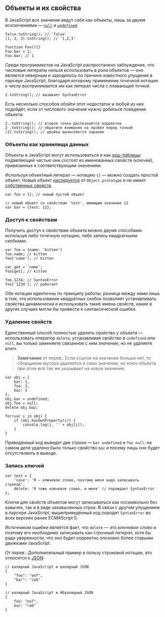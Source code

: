 ## Объекты и их свойства

В JavaScript все значения ведут себя как объекты, лишь за двумя исключениями — [`null`](#core.undefined) и [`undefined`](#core.undefined).

    false.toString(); // 'false'
    [1, 2, 3].toString(); // '1,2,3'

    function Foo(){}
    Foo.bar = 1;
    Foo.bar; // 1

Среди программистов на JavaScript распростанено заблуждение, что числовые литералы нельзя использовать в роли объектов — оно является неверным и зародилось по причине известного упущения в парсере JavaScript, благодаря которому применение *точечной нотации* к числу воспринимается им как литерал числа с плавающей точкой.

    2.toString(); // вызывает SyntaxError

Есть несколько способов обойти этот недостаток и любой из них подойдёт, если от числового значения нужно добиться поведения объекта:

    2..toString(); // вторая точка распознаётся корректно
    2 .toString(); // обратите внимание на пробел перед точкой
    (2).toString(); // двойка вычисляется заранее

### Объекты как хранилища данных

Объекты в JavaScript могут использоваться и как [*хеш-таблицы*][1]: подавляющей частью они состоят из именованных свойств (ключей), привязанных к соответствующим значениям.

Используя объектный литерал — нотацию `{}` — можно создать простой объект. Новый объект [наследуется](#object.prototype) от `Object.prototype` и не имеет [собственных свойств](#object.hasownproperty).

    var foo = {}; // новый пустой объект

    // новый объект со свойством 'test', имеющим значение 12
    var bar = {test: 12};

### Доступ к свойствам

Получить доступ к свойствам объекта можно двумя способами: используя либо точечную нотацию, либо запись квадратными скобками.

    var foo = {name: 'kitten'}
    foo.name; // kitten
    foo['name']; // kitten

    var get = 'name';
    foo[get]; // kitten

    foo.1234; // SyntaxError
    foo['1234']; // работает

Обе нотации идентичны по принципу работы; разница между ними лишь в том, что использование квадратных скобок позволяет устанавливать свойства динамически и использовать такие имена свойств, какие в других случаях могли бы привести к синтаксической ошибке.

### Удаление свойств

Единственный способ полностью удалить свойство у объекта — использовать оператор `delete`; устанавливая свойство в `undefined` или `null`, вы только заменяете связанное с ним *значение*, но не удаляете *ключ*.

> **Замечание** от перев.: Если ссылок на значение больше нет, то сборщиком мусора удаляется и само значение, но ключ объекта при этом всё так же указывает на новое значение.

    var obj = {
        bar: 1,
        foo: 2,
        baz: 3
    };
    obj.bar = undefined;
    obj.foo = null;
    delete obj.baz;

    for(var i in obj) {
        if (obj.hasOwnProperty(i)) {
            console.log(i, '' + obj[i]);
        }
    }

Приведённый код выведет две строки — `bar undefined` и `foo null`: на самом деле удалено было только свойство `baz` и посему лишь оно будет отсутствовать в выводе.

### Запись ключей

    var test = {
        'case': 'Я — ключевое слово, поэтому меня надо записывать строкой',
        delete: 'Я тоже ключевое слово, и меня' // порождает SyntaxError
    };

Ключи для свойств объектов могут записываться как посимвольно без кавычек, так и в виде закавыченных строк. В связи с другим упущением в парсере JavaScript, вышеприведённый код породит `SyntaxError` во всех версиях ранее ECMAScript 5.

Источником ошибки является факт, что `delete` — это *ключевое слово* и поэтому его *необходимо* записывать как *строчный литерал*, хотя бы ради уверенности, что оно будет корректно опознано более старыми движками JavaScript.

*От перев.:* Дополнительный пример в пользу строковой нотации, это относится к [JSON][2]:

    // валидный JavaScript и валидный JSON
    {
        "foo": "oof",
        "bar": "rab"
    }

    // валидный JavaScript и НЕвалидный JSON
    {
        foo: "oof",
        bar: "rab"
    }

[1]: http://ru.wikipedia.org/wiki/%D0%A5%D0%B5%D1%88-%D1%82%D0%B0%D0%B1%D0%BB%D0%B8%D1%86%D0%B0
[2]: http://ru.wikipedia.org/wiki/JSON

